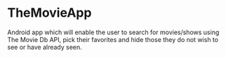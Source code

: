 # TheMovieApp
Android app which will enable the user to search for movies/shows using The Movie Db API, pick their favorites and hide those they do not wish to see or have already seen.
